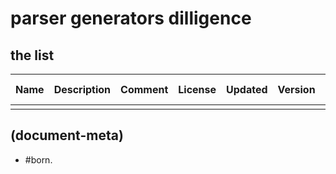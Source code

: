 # parser generators dilligence

## the list

|Name|Description|Comment|License|Updated|Version|Python|Module|Grammar|Used By|Notes|Tags|
|:--:|-----------|:-----:|:------|:------|:------|------|------|-------|-------|-----|----|
|||||||||||||




## (document-meta)

  - #born.
